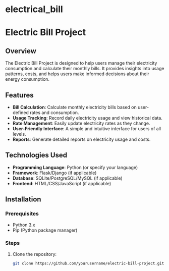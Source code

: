 # electrical_bill 
# Electric Bill Project

## Overview

The Electric Bill Project is designed to help users manage their electricity consumption and calculate their monthly bills. It provides insights into usage patterns, costs, and helps users make informed decisions about their energy consumption.

## Features

- **Bill Calculation**: Calculate monthly electricity bills based on user-defined rates and consumption.
- **Usage Tracking**: Record daily electricity usage and view historical data.
- **Rate Management**: Easily update electricity rates as they change.
- **User-Friendly Interface**: A simple and intuitive interface for users of all levels.
- **Reports**: Generate detailed reports on electricity usage and costs.

## Technologies Used

- **Programming Language**: Python (or specify your language)
- **Framework**: Flask/Django (if applicable)
- **Database**: SQLite/PostgreSQL/MySQL (if applicable)
- **Frontend**: HTML/CSS/JavaScript (if applicable)

## Installation

### Prerequisites

- Python 3.x
- Pip (Python package manager)

### Steps

1. Clone the repository:

   ```bash
   git clone https://github.com/yourusername/electric-bill-project.git
